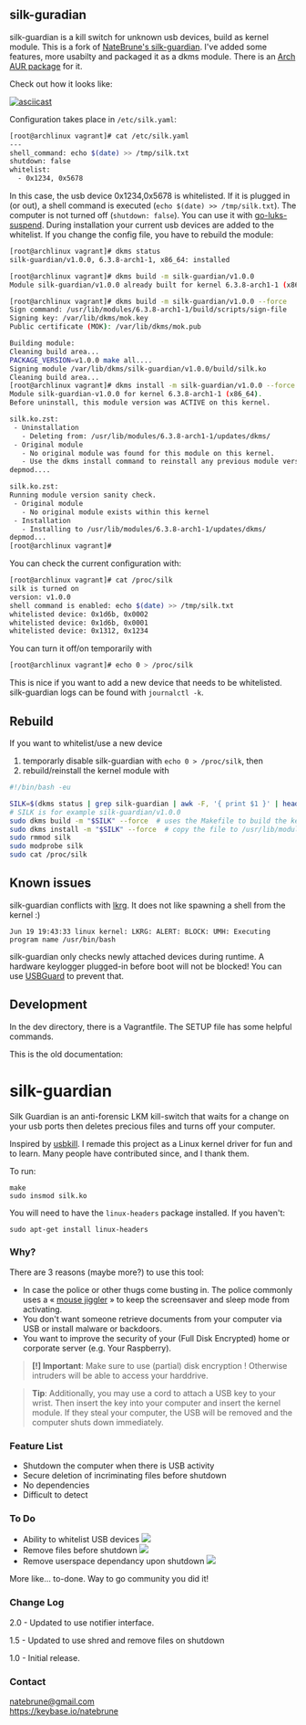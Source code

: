 ## silk-guradian
silk-guardian is a kill switch for unknown usb devices, build as kernel module. This is a fork of [NateBrune's silk-guardian](https://github.com/NateBrune/silk-guardian). I've  added some features, more usabilty and packaged it as a dkms module. There is an [Arch AUR package](https://aur.archlinux.org/packages/silk-guardian-dkms) for it. 

Check out how it looks like:

[![asciicast](https://asciinema.org/a/vDXyJBwfYdV4TVpYkcRdv5y6e.svg)](https://asciinema.org/a/vDXyJBwfYdV4TVpYkcRdv5y6e)

Configuration takes place in `/etc/silk.yaml`:

```bash
[root@archlinux vagrant]# cat /etc/silk.yaml
---
shell_command: echo $(date) >> /tmp/silk.txt
shutdown: false
whitelist:
  - 0x1234, 0x5678
```
In this case, the usb device 0x1234,0x5678 is whitelisted. If it is plugged in (or out), a shell command is executed (`echo $(date) >> /tmp/silk.txt`). The computer is not turned off (`shutdown: false`). You can use it with [go-luks-suspend](https://aur.archlinux.org/packages/go-luks-suspend). During installation your current usb devices are added to the whitelist. If you change the config file, you have to rebuild the module:

```bash
[root@archlinux vagrant]# dkms status
silk-guardian/v1.0.0, 6.3.8-arch1-1, x86_64: installed

[root@archlinux vagrant]# dkms build -m silk-guardian/v1.0.0
Module silk-guardian/v1.0.0 already built for kernel 6.3.8-arch1-1 (x86_64), skip. You may override by specifying --force.

[root@archlinux vagrant]# dkms build -m silk-guardian/v1.0.0 --force
Sign command: /usr/lib/modules/6.3.8-arch1-1/build/scripts/sign-file
Signing key: /var/lib/dkms/mok.key
Public certificate (MOK): /var/lib/dkms/mok.pub

Building module:
Cleaning build area...
PACKAGE_VERSION=v1.0.0 make all....
Signing module /var/lib/dkms/silk-guardian/v1.0.0/build/silk.ko
Cleaning build area...
[root@archlinux vagrant]# dkms install -m silk-guardian/v1.0.0 --force
Module silk-guardian-v1.0.0 for kernel 6.3.8-arch1-1 (x86_64).
Before uninstall, this module version was ACTIVE on this kernel.

silk.ko.zst:
 - Uninstallation
   - Deleting from: /usr/lib/modules/6.3.8-arch1-1/updates/dkms/
 - Original module
   - No original module was found for this module on this kernel.
   - Use the dkms install command to reinstall any previous module version.
depmod....

silk.ko.zst:
Running module version sanity check.
 - Original module
   - No original module exists within this kernel
 - Installation
   - Installing to /usr/lib/modules/6.3.8-arch1-1/updates/dkms/
depmod...
[root@archlinux vagrant]# 
```

You can check the current configuration with:
```bash
[root@archlinux vagrant]# cat /proc/silk
silk is turned on
version: v1.0.0
shell command is enabled: echo $(date) >> /tmp/silk.txt
whitelisted device: 0x1d6b, 0x0002
whitelisted device: 0x1d6b, 0x0001
whitelisted device: 0x1312, 0x1234
```

You can turn it off/on temporarily with
```bash
[root@archlinux vagrant]# echo 0 > /proc/silk
```
This is nice if you want to add a new device that needs to be whitelisted. silk-guardian logs can be found with `journalctl -k`.

## Rebuild
If you want to whitelist/use a new device
1) temporarly disable silk-guardian with `echo 0 > /proc/silk`, then 
2) rebuild/reinstall the kernel module with

```bash
#!/bin/bash -eu

SILK=$(dkms status | grep silk-guardian | awk -F, '{ print $1 }' | head -n 1)
# SILK is for example silk-guardian/v1.0.0
sudo dkms build -m "$SILK" --force  # uses the Makefile to build the kernel module (silk.ko)
sudo dkms install -m "$SILK" --force  # copy the file to /usr/lib/modules/$(uname -r)/updates/dkms/silk.ko.zst + depmod
sudo rmmod silk
sudo modprobe silk
sudo cat /proc/silk
```

## Known issues
silk-guardian conflicts with [lkrg](https://github.com/lkrg-org/lkrg). It does not like spawning a shell from the kernel :)
```
Jun 19 19:43:33 linux kernel: LKRG: ALERT: BLOCK: UMH: Executing program name /usr/bin/bash
```

silk-guardian only checks newly attached devices during runtime. A hardware keylogger plugged-in before boot will not be blocked! You can use [USBGuard](https://github.com/USBGuard/usbguard) to prevent that.

## Development

In the dev directory, there is a Vagrantfile. The SETUP file has some helpful commands.

This is the old documentation:

# silk-guardian

Silk Guardian is an anti-forensic LKM kill-switch that waits for a change on your usb ports then deletes precious files and turns off your computer.

 Inspired by [usbkill](https://github.com/hephaest0s/usbkill). 
 I remade this project as a Linux kernel driver for fun and to learn. Many people have contributed since, and I thank them.

To run:

```shell
make
sudo insmod silk.ko
```

You will need to have the `linux-headers` package installed. If you haven't:

```shell
sudo apt-get install linux-headers
```
### Why?

There are 3 reasons (maybe more?) to use this tool:

- In case the police or other thugs come busting in. The police commonly uses a « [mouse jiggler](http://www.amazon.com/Cru-dataport-Jiggler-Automatic-keyboard-Activity/dp/B00MTZY7Y4/ref=pd_bxgy_pc_text_y/190-3944818-7671348) » to keep the screensaver and sleep mode from activating.
- You don't want someone retrieve documents from your computer via USB or install malware or backdoors.
- You want to improve the security of your (Full Disk Encrypted) home or corporate server (e.g. Your Raspberry).

> **[!] Important**: Make sure to use (partial) disk encryption ! Otherwise intruders will be able to access your harddrive.

> **Tip**: Additionally, you may use a cord to attach a USB key to your wrist. Then insert the key into your computer and insert the kernel module. If they steal your computer, the USB will be removed and the computer shuts down immediately.

### Feature List

- Shutdown the computer when there is USB activity
- Secure deletion of incriminating files before shutdown
- No dependencies
- Difficult to detect

### To Do
- Ability to whitelist USB devices ![](http://www.gia.edu/img/sprites/icon-green-check.png)
- Remove files before shutdown ![](http://www.gia.edu/img/sprites/icon-green-check.png)
- Remove userspace dependancy upon shutdown ![](http://www.gia.edu/img/sprites/icon-green-check.png)

More like... to-done. Way to go community you did it!

### Change Log
2.0 - Updated to use notifier interface.

1.5 - Updated to use shred and remove files on shutdown

1.0 - Initial release.

### Contact

[natebrune@gmail.com](mailto:natebrune@gmail.com)  
https://keybase.io/natebrune
